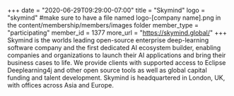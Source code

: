 +++
date = "2020-06-29T09:29:00-07:00"
title = "Skymind"
logo = "skymind" #make sure to have a file named logo-[company name].png in the content/membership/members/images folder
member_type = "participating"
member_id = 1377
more_url = "https://skymind.global/"
+++
Skymind is the worlds leading open-source enterprise deep-learning software company and the first dedicated AI ecosystem builder, enabling companies and organizations to launch their AI applications and bring their business cases to life. We provide clients with supported access to Eclipse Deeplearning4j and other open source tools as well as global capital funding and talent development. Skymind is headquartered in London, UK, with offices across Asia and Europe.

